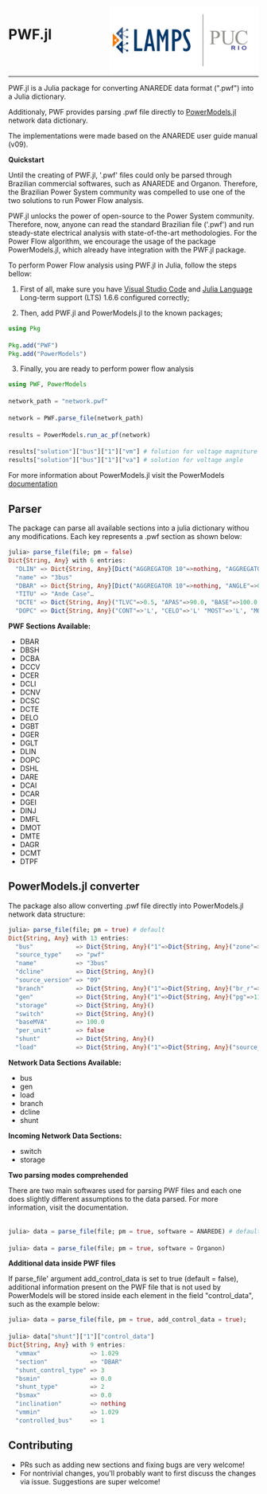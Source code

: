 <img src="docs/src/assets/lampspucpptreduced.png" align="right" width=300>
<h1>PWF.jl</h1>

<br>
<br>

---

PWF.jl is a Julia package for converting ANAREDE data format (".pwf") into a Julia dictionary.

Additionaly, PWF provides parsing .pwf file directly to [PowerModels.jl](https://github.com/lanl-ansi/PowerModels.jl) network data dictionary.

The implementations were made based on the ANAREDE user guide manual (v09).

**Quickstart**

Until the creating of PWF.jl, '.pwf' files could only be parsed through Brazilian commercial softwares, such as ANAREDE and Organon. Therefore, the Brazilian Power System community was compelled to use one of the two solutions to run Power Flow analysis.

PWF.jl unlocks the power of open-source to the Power System community. Therefore, now, anyone can read the standard Brazilian file ('.pwf') and run steady-state electrical analysis with state-of-the-art methodologies. For the Power Flow algorithm, we encourage the usage of the package PowerModels.jl, which already have integration with the PWF.jl package.

To perform Power Flow analysis using PWF.jl in Julia, follow the steps bellow:

1. First of all, make sure you have [Visual Studio Code](https://code.visualstudio.com/) and [Julia Language](https://julialang.org/downloads/) Long-term support (LTS) 1.6.6 configured correctly;

2. Then, add PWF.jl and PowerModels.jl to the known packages;

```julia
using Pkg

Pkg.add("PWF")
Pkg.add("PowerModels")
```

3. Finally, you are ready to perform power flow analysis

```julia
using PWF, PowerModels

network_path = "network.pwf"

network = PWF.parse_file(network_path)

results = PowerModels.run_ac_pf(network)

results["solution"]["bus"]["1"]["vm"] # folution for voltage magniture of bus 1
results["solution"]["bus"]["1"]["va"] # solution for voltage angle     of bus 1
```

For more information about PowerModels.jl visit the PowerModels [documentation](https://lanl-ansi.github.io/PowerModels.jl/stable/)

## Parser

The package can parse all available sections into a julia dictionary withou any modifications. Each key represents a .pwf section as shown below:

```julia
julia> parse_file(file; pm = false)
Dict{String, Any} with 6 entries:
  "DLIN" => Dict{String, Any}[Dict("AGGREGATOR 10"=>nothing, "AGGREGATOR 5"=>nothing, "AGGR"…
  "name" => "3bus"
  "DBAR" => Dict{String, Any}[Dict("AGGREGATOR 10"=>nothing, "ANGLE"=>0.0, "MINIMUM REACTIV"…
  "TITU" => "Ande Case"…
  "DCTE" => Dict{String, Any}("TLVC"=>0.5, "APAS"=>90.0, "BASE"=>100.0, "STIR"=>1.0, "CPAR"…
  "DOPC" => Dict{String, Any}("CONT"=>'L', "CELO"=>'L' "MOST"=>'L', "MOSF"=>'L', "RCVG"=>'…
```

**PWF Sections Available:**

- DBAR
- DBSH
- DCBA
- DCCV
- DCER
- DCLI
- DCNV
- DCSC
- DCTE
- DELO
- DGBT
- DGER
- DGLT
- DLIN
- DOPC
- DSHL
- DARE
- DCAI
- DCAR
- DGEI
- DINJ
- DMFL
- DMOT
- DMTE
- DAGR
- DCMT
- DTPF

## PowerModels.jl converter

The package also allow converting .pwf file directly into PowerModels.jl network data structure:

```julia
julia> parse_file(file; pm = true) # default
Dict{String, Any} with 13 entries:
  "bus"            => Dict{String, Any}("1"=>Dict{String, Any}("zone"=>1, "bus_i"=>1, "bus_"…
  "source_type"    => "pwf"
  "name"           => "3bus"
  "dcline"         => Dict{String, Any}()
  "source_version" => "09"
  "branch"         => Dict{String, Any}("1"=>Dict{String, Any}("br_r"=>0.181, "shift"=>-0.0…
  "gen"            => Dict{String, Any}("1"=>Dict{String, Any}("pg"=>11.52, "model"=>2, "sh"…
  "storage"        => Dict{String, Any}()
  "switch"         => Dict{String, Any}()
  "baseMVA"        => 100.0
  "per_unit"       => false
  "shunt"          => Dict{String, Any}()
  "load"           => Dict{String, Any}("1"=>Dict{String, Any}("source_id"=>Any["load", 3, …
```

**Network Data Sections Available:**

- bus
- gen
- load
- branch
- dcline
- shunt

**Incoming Network Data Sections:**

- switch
- storage

**Two parsing modes comprehended**

There are two main softwares used for parsing PWF files and each one does slightly different assumptions to the data parsed. For more information, visit the documentation.

```julia

julia> data = parse_file(file; pm = true, software = ANAREDE) # default

julia> data = parse_file(file; pm = true, software = Organon)
```

**Additional data inside PWF files**

If parse_file' argument add_control_data is set to true (default = false), additional information present on the PWF file that is not used by PowerModels will be stored inside each element in the field "control_data", such as the example below:

```julia
julia> data = parse_file(file, pm = true, add_control_data = true);

julia> data["shunt"]["1"]["control_data"]
Dict{String, Any} with 9 entries:
  "vmmax"              => 1.029
  "section"            => "DBAR"
  "shunt_control_type" => 3
  "bsmin"              => 0.0
  "shunt_type"         => 2
  "bsmax"              => 0.0
  "inclination"        => nothing
  "vmmin"              => 1.029
  "controlled_bus"     => 1
```

## Contributing

- PRs such as adding new sections and fixing bugs are very welcome!
- For nontrivial changes, you'll probably want to first discuss the changes via issue. Suggestions are super welcome!
